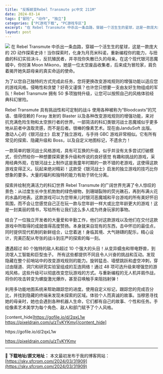 ```yaml
---
title: "反叛蜕变Rebel Transmute pc中文 211M"
date: 2024-03-14
tags: ["冒险", "动作", "独立"]
categories: ["PC游戏下载", "PC游戏专区"]
excerpt: "在 Rebel Transmute 中杀出一条血路，穿越一个活生生的星球，这是一款庞大的 2D 动作探索史诗！当你探索时，化身为月亮米科诺，重新编程你的能力，与扭曲的科幻实验决斗，反抗殖民者，并寻找你失散已久的母亲。在这个现代银河恶魔城中，你扮演 Moon Mikono，她是一位太空废品收集者，后来&hellip;"
layout: post
---
```


<img class="aligncenter" src="https://sky.sfcrom.com/wp-content/uploads/2024/03/20240329100959-7787b.jpeg" />
在 Rebel Transmute 中杀出一条血路，穿越一个活生生的星球，这是一款庞大的 2D 动作探索史诗！当你探索时，化身为月亮米科诺，重新编程你的能力，与扭曲的科幻实验决斗，反抗殖民者，并寻找你失散已久的母亲。在这个现代银河恶魔城中，你扮演 Moon Mikono，她是一位太空废品收集者，后来成为冒险家，肩负着揭开她失踪母亲的真实命运的使命。

为了以您自己独特的方式完成此任务，您将更换改变游戏规则的增强功能以​​适应您的游戏风格。侵略性和贪婪？好奇又谨慎？也许您只想要一支由友好生物组成的军队！Rebel Transmute 拥有 50 多项独特升级，让您可以按照自己的风格体验经典科幻冒险。

Rebel Transmute 具有挑战性和可定制的战斗
使用各种被称为“Bloodcasts”的咒语、值得信赖的 Foray 发射的 Blaster 以及各种改变游戏规则的增强功能，来对抗充满危险生物和太空旅行者的世界。一部简洁的科幻类银河战士恶魔城似乎更多地从前者中汲取灵感，而不是后者。很棒的像素艺术。现在由JanduSoft 出版。激动人心的《银河战士》启发了独立游戏，与手持 GBC 游戏非常相似。它有所有常见的探索、隐藏升级和 Boss，以及自定义地图标记，不遗余力！

一款简单的银河战士风格游戏，具有可互换的升级，似乎并没有太多尝试打破模式，但仍然给你一种想要探索更多升级和传说的良好感觉 有趣和挑战的游戏，采用经典外观，在银河战士上制作这是我童年时期的一款不错的老游戏，这使得这款游戏变得正义。玩起来绝对精彩！这款受《银河战士》启发的独立游戏的技巧比你想象的要多。大量的福利和独特的能力有助于转化分离。

探索并绘制充满活力的科幻世界
Rebel Transmute 的广阔世界充满了令人惊叹的景色：从过度生长中生机勃勃的绿色植物，到珊瑚裂隙的荧光礁石，再到布满火花的水晶的地表。这款游戏可以为您带来儿时银河恶魔城和平台游戏的所有美好怀旧氛围，而不会让您感觉自己正在玩一款与您年龄一样大或比您年龄更大的游戏！这是一封美丽的情书，写给所有让我们这么多人成为终身玩家的事物。

结合了一位独立开发者的大量爱和辛勤工作，他们对这款游戏以及他们在交付这款游戏中所取得的成就值得高度赞扬。本身就来自现有的东西，击中怀旧的最佳点，同时提供现代机制的新鲜组合，让您着迷！身临其境、大气磅礴的配乐，精心设计，完美匹配从夸张的战斗到庄严的探索的每一刻。

遭遇超过 80 个独特的敌人和超过 10 个强大的头目！从变异蠕虫和带电野兽，到流氓人工智能和巨型虫子。
所有这些都提供不同且令人兴奋的挑战和互动。发现隐藏在整个前哨站中的改变游戏规则的能力。旋转猛击、墙壁跳跃和虚空冲刺，穿过由隧道、洞穴和研究实验室组成的互连网络！通过 48 项可选升级来增强您的游戏风格，这些升级可以彻底改变您玩游戏的方式。与重新编程的无人机并肩作战，将你的攻击转变为螺旋激光爆炸，甚至召唤触手来阻挡射弹！

利用多功能地图系统来帮助跟踪您的进度。使用自定义标记，跟踪您的完成百分比，并找到隐藏的终端来发现未探索的区域。体验个人而真诚的故事。当穆恩寻找她的母亲时，她也会遇到各种机器人生命，它们都有自己的故事、个性和任务。手绘像素艺术美学为每个角色、敌人和部门赋予了个人风格。

[content_hide]https://gofile.io/d/2qxL1w
https://pixeldrain.com/u/zTvKYKmv[/content_hide]

<!--wechatfans start-->https://gofile.io/d/2qxL1w
https://pixeldrain.com/u/zTvKYKmv<!--wechatfans end-->

---
📖 **下载地址/原文地址：** 本文最初发布于我的博客网站：[https://sky.sfcrom.com/2024/03/31909](https://sky.sfcrom.com/2024/03/31909)
